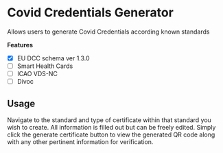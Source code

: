 # Covid Credentials Generator

Allows users to generate Covid Credentials according known standards

**Features**

- [x] EU DCC schema ver 1.3.0
- [ ] Smart Health Cards
- [ ] ICAO VDS-NC
- [ ] Divoc

## Usage

Navigate to the standard and type of certificate within that standard you wish to create. All information is filled out but can be freely edited. Simply click the generate certificate button to view the generated QR code along with any other pertinent information for verification.
